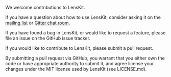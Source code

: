We welcome contributions to LensKit.

If you have a question about how to use LensKit, consider asking it on
the [mailing list][ml] or [Gitter chat room][chat].

[ml]: http://lenskit.org/connect/
[chat]: https://gitter.im/lenskit/lenskit

If you have found a bug in LensKit, or would like to request a feature,
please file an issue on the GitHub issue tracker.

If you would like to contribute to LensKit, please submit a pull request.

By submitting a pull request via GitHub, you warrant that you
either own the code or have appropriate authority to submit it, and 
agree license your changes under the MIT license used by LensKit (see LICENSE.md).
